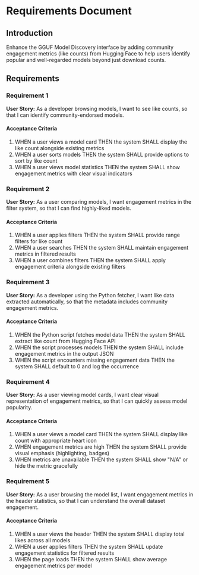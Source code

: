 # Requirements Document

## Introduction

Enhance the GGUF Model Discovery interface by adding community engagement metrics (like counts) from Hugging Face to help users identify popular and well-regarded models beyond just download counts.

## Requirements

### Requirement 1

**User Story:** As a developer browsing models, I want to see like counts, so that I can identify community-endorsed models.

#### Acceptance Criteria

1. WHEN a user views a model card THEN the system SHALL display the like count alongside existing metrics
2. WHEN a user sorts models THEN the system SHALL provide options to sort by like count
3. WHEN a user views model statistics THEN the system SHALL show engagement metrics with clear visual indicators

### Requirement 2

**User Story:** As a user comparing models, I want engagement metrics in the filter system, so that I can find highly-liked models.

#### Acceptance Criteria

1. WHEN a user applies filters THEN the system SHALL provide range filters for like count
2. WHEN a user searches THEN the system SHALL maintain engagement metrics in filtered results
3. WHEN a user combines filters THEN the system SHALL apply engagement criteria alongside existing filters

### Requirement 3

**User Story:** As a developer using the Python fetcher, I want like data extracted automatically, so that the metadata includes community engagement metrics.

#### Acceptance Criteria

1. WHEN the Python script fetches model data THEN the system SHALL extract like count from Hugging Face API
2. WHEN the script processes models THEN the system SHALL include engagement metrics in the output JSON
3. WHEN the script encounters missing engagement data THEN the system SHALL default to 0 and log the occurrence

### Requirement 4

**User Story:** As a user viewing model cards, I want clear visual representation of engagement metrics, so that I can quickly assess model popularity.

#### Acceptance Criteria

1. WHEN a user views a model card THEN the system SHALL display like count with appropriate heart icon
2. WHEN engagement metrics are high THEN the system SHALL provide visual emphasis (highlighting, badges)
3. WHEN metrics are unavailable THEN the system SHALL show "N/A" or hide the metric gracefully

### Requirement 5

**User Story:** As a user browsing the model list, I want engagement metrics in the header statistics, so that I can understand the overall dataset engagement.

#### Acceptance Criteria

1. WHEN a user views the header THEN the system SHALL display total likes across all models
2. WHEN a user applies filters THEN the system SHALL update engagement statistics for filtered results
3. WHEN the page loads THEN the system SHALL show average engagement metrics per model